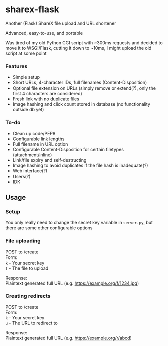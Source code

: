 
# sharex-flask
Another (Flask) ShareX file upload and URL shortener

Advanced, easy-to-use, and portable

Was tired of my old Python CGI script with ~300ms requests and decided to move it to WSGI/Flask, cutting it down to ~10ms, I might upload the old script at some point

### Features
 - Simple setup
 - Short URLs, 4-character IDs, full filenames (Content-Disposition)
 - Optional file extension on URLs (simply remove or extend(?), only the first 4 characters are considered)
 - Fresh link with no duplicate files
 - Image hashing and click count stored in database (no functionality outside db yet)

### To-do
- Clean up code/PEP8
- Configurable link lengths
- Full filename in URL option
- Configurable Content-Disposition for certain filetypes (attachment/inline)
- Link/file expiry and self-destructing
- Image hashing to avoid duplicates if the file hash is inadequate(?)
- Web interface(?)
- Users(?)
- IDK

## Usage
### Setup
You only really need to change the secret key variable in `server.py`, but there are some other configurable options

### File uploading
POST to /create  
Form:  
`k` - Your secret key  
`f` - The file to upload  

Response:  
Plaintext generated full URL (e.g. https://example.org/f/1234.jpg)
### Creating redirects
POST to /create  
Form:  
`k` - Your secret key  
`u` - The URL to redirect to  

Response:  
Plaintext generated full URL (e.g. https://example.org/r/abcd)
